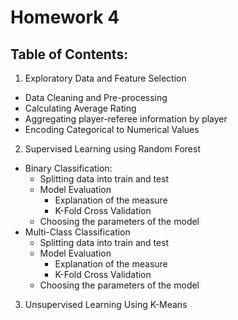 # Homework 4
## Table of Contents:

1. Exploratory Data and Feature Selection
 * Data Cleaning and Pre-processing
 * Calculating Average Rating
 * Aggregating player-referee information by player
 * Encoding Categorical to Numerical Values

2. Supervised Learning using Random Forest
  * Binary Classification: 
    * Splitting data into train and test
    * Model Evaluation
      * Explanation of the measure
      * K-Fold Cross Validation
    * Choosing the parameters of the model
  * Multi-Class Classification 
    * Splitting data into train and test
    * Model Evaluation
      * Explanation of the measure
      * K-Fold Cross Validation
    * Choosing the parameters of the model

3. Unsupervised Learning  Using K-Means
